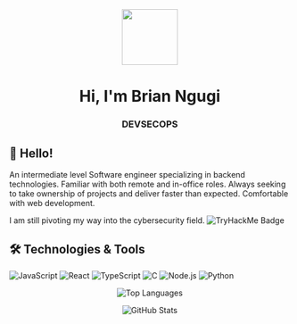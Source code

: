 <div id="header" align="center">
  <img src="https://media.giphy.com/media/M9gbBd9nbDrOTu1Mqx/giphy.gif" width="100" />
</div>

<h1 align="center">Hi, I'm Brian Ngugi</h1>
<h3 align="center">DEVSECOPS</h3>

## 👋 Hello!
An intermediate level Software engineer specializing in backend technologies. Familiar with both remote and in-office roles. Always seeking to take ownership of projects and deliver faster than expected. Comfortable with web development.

I am still pivoting my way into the cybersecurity field.
<img src="https://tryhackme-badges.s3.amazonaws.com/RootRuler.png" alt="TryHackMe Badge">

## 🛠️ Technologies & Tools
![JavaScript](https://img.shields.io/badge/Code-JavaScript-informational?style=flat&color=informational&logo=javascript)
![React](https://img.shields.io/badge/Code-React-informational?style=flat&color=informational&logo=react)
![TypeScript](https://img.shields.io/badge/Code-TypeScript-informational?style=flat&color=informational)
![C](https://img.shields.io/badge/Code-C-informational?style=flat&color=informational&logo=c)
![Node.js](https://img.shields.io/badge/Code-Node-informational?style=flat&color=informational&logo=node.js)
![Python](https://img.shields.io/badge/Code-Python-informational?style=flat&color=warning&logo=python)

<p align="center">
  <img src="https://github-readme-stats.vercel.app/api/top-langs?username=cartoon01&show_icons=true&locale=en&layout=compact&theme=github_dark" alt="Top Languages" />
</p>

<p align="center">
  <img src="https://github-readme-stats.vercel.app/api?username=cartoon01&show_icons=true&locale=en&theme=github_dark" alt="GitHub Stats" />
</p>
